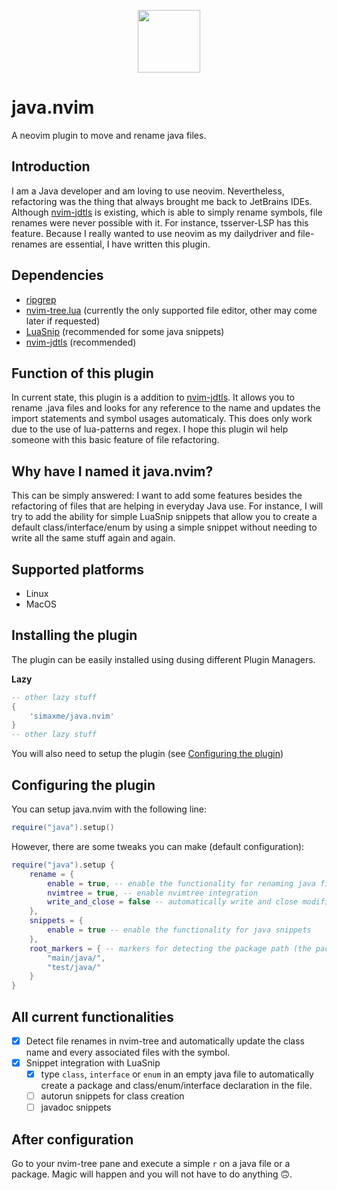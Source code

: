 <p align="center">
    <img src="https://github.com/simaxme/java.nvim/blob/main/images/neovim_java.png?raw=true" align="center" width="100">
</p>

# java.nvim
A neovim plugin to move and rename java files.

## Introduction
I am a Java developer and am loving to use neovim. Nevertheless, refactoring was the thing that always brought me back to JetBrains IDEs. Although [nvim-jdtls](https://github.com/mfussenegger/nvim-jdtls) is existing, which is able to simply rename symbols, file renames were never possible with it. For instance, tsserver-LSP has this feature. Because I really wanted to use neovim as my dailydriver and file-renames are essential, I have written this plugin.

## Dependencies
- [ripgrep](https://github.com/BurntSushi/ripgrep)
- [nvim-tree.lua](https://github.com/nvim-tree/nvim-tree.lua) (currently the only supported file editor, other may come later if requested)
- [LuaSnip](https://github.com/L3MON4D3/LuaSnip) (recommended for some java snippets)
- [nvim-jdtls](https://github.com/mfussenegger/nvim-jdtls) (recommended)

## Function of this plugin
In current state, this plugin is a addition to [nvim-jdtls](https://github.com/mfussenegger/nvim-jdtls). It allows you to rename .java files and looks for any reference to the name and updates the import statements and symbol usages automaticaly. This does only work due to the use of lua-patterns and regex. 
I hope this plugin wil help someone with this basic feature of file refactoring. 

## Why have I named it java.nvim?
This can be simply answered: I want to add some features besides the refactoring of files that are helping in everyday Java use. For instance, I will try to add the ability for simple LuaSnip snippets that allow you to create a default class/interface/enum by using a simple snippet without needing to write all the same stuff again and again.

## Supported platforms
- Linux
- MacOS

## Installing the plugin
The plugin can be easily installed using dusing different Plugin Managers.

**Lazy**
```lua
-- other lazy stuff
{
    'simaxme/java.nvim'
}
-- other lazy stuff
```

You will also need to setup the plugin (see [Configuring the plugin](#configuring-the-plugin))

## Configuring the plugin
You can setup java.nvim with the following line:
```lua
require("java").setup()
```

However, there are some tweaks you can make (default configuration):
```lua
require("java").setup {
    rename = {
        enable = true, -- enable the functionality for renaming java files
        nvimtree = true, -- enable nvimtree integration
        write_and_close = false -- automatically write and close modified (previously unopened) files after refactoring a java file
    },
    snippets = {
        enable = true -- enable the functionality for java snippets
    },
    root_markers = { -- markers for detecting the package path (the package path should start *after* the marker)
        "main/java/",
        "test/java/"
    }
}
```

## All current functionalities

- [x] Detect file renames in nvim-tree and automatically update the class name and every associated files with the symbol.
- [x] Snippet integration with LuaSnip
    - [x] type `class`, `interface` or `enum` in an empty java file to automatically create a package and class/enum/interface declaration in the file.
    - [ ] autorun snippets for class creation
    - [ ] javadoc snippets

## After configuration
Go to your nvim-tree pane and execute a simple `r` on a java file or a package. Magic will happen and you will not have to do anything 🙃.
